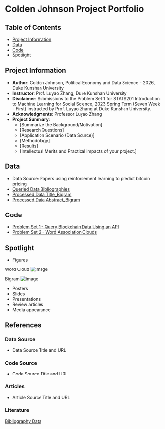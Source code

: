 # Colden Johnson Project Portfolio

## Table of Contents
- [Project Information](https://github.com/Rising-Stars-by-Sunshine/stats201-PS1-ColdenJohnson#project-information)
- [Data](https://github.com/Rising-Stars-by-Sunshine/stats201-PS1-ColdenJohnson#data)
- [Code](https://github.com/Rising-Stars-by-Sunshine/stats201-PS1-ColdenJohnson#code)
- [Spotlight](https://github.com/Rising-Stars-by-Sunshine/stats201-PS1-ColdenJohnson#spotlight)


## Project Information
- **Author**: Colden Johnson, Political Economy and Data Science - 2026, Duke Kunshan University
- **Instructor**: Prof. Luyao Zhang, Duke Kunshan University
- **Disclaimer**: Submissions to the Problem Set 1 for STATS201 Introduction to Machine Learning for Social Science, 2023 Spring Term (Seven Week - First) instructed by Prof. Luyao Zhang at Duke Kunshan University.
- **Acknowledgments**: Professor Luyao Zhang
- **Project Summary**: 
  - [Summarize the Background/Motivation]
  - [Research Questions]
  - [Application Scenario (Data Source)]
  - [Methodology]
  - [Results]
  - [Intellectual Merits and Practical impacts of your project.]


## Data
- Data Source: Papers using reinforcement learning to predict bitcoin pricing
- [Queried Data Bibliographies](https://github.com/Rising-Stars-by-Sunshine/stats201-PS1-ColdenJohnson/blob/main/data/Queried_Data/Bibliography%20Citations.csv)
- [Processed Data Title_Bigram](https://github.com/Rising-Stars-by-Sunshine/stats201-PS1-ColdenJohnson/blob/main/data/Processed_Data/title_bigram.csv)
- [Processed Data Abstract_Bigram](https://github.com/Rising-Stars-by-Sunshine/stats201-PS1-ColdenJohnson/blob/main/data/Processed_Data/abstract_bigram.csv)

## Code
- [Problem Set 1 - Query Blockchain Data Using an API](https://colab.research.google.com/drive/1AbYrhP8utbsuXxT5Ef7u3Lua7RlECmSW)
- [Problem Set 2 - Word Association Clouds](https://colab.research.google.com/drive/1OwKz1WhyP5aiOPkGSp6b57AwLK0DJnOb)

## Spotlight
- Figures

Word Cloud
![image](https://user-images.githubusercontent.com/118926209/216818931-f3bf3115-64fc-41b2-9788-3ef70fcfb889.png)

Bigram
![image](https://user-images.githubusercontent.com/118926209/216818668-87475eec-0cca-4b9c-9a95-ca51979f622e.png)
- Posters
- Slides
- Presentations
- Review articles
- Media appearance

## References

### Data Source
- Data Source Title and URL
### Code Source
- Code Source Title and URL
### Articles
- Article Source Title and URL
### Literature
[Bibliography Data](https://github.com/Rising-Stars-by-Sunshine/stats201-PS1-ColdenJohnson/blob/main/data/Queried_Data/Bibliography%20Citations.csv)

